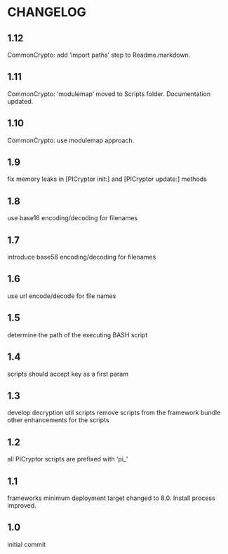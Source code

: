 CHANGELOG
=========

## 1.12
CommonCrypto: add ‘import paths’ step to Readme.markdown.

## 1.11
CommonCrypto: ‘modulemap’ moved to Scripts folder. Documentation updated.

## 1.10
CommonCrypto: use modulemap approach.

## 1.9
fix memory leaks in [PICryptor init:] and [PICryptor update:] methods

## 1.8
use base16 encoding/decoding for filenames

## 1.7
introduce base58 encoding/decoding for filenames

## 1.6
use url encode/decode for file names

## 1.5
determine the path of the executing BASH script

## 1.4
scripts should accept key as a first param

## 1.3
develop decryption util scripts
remove scripts from the framework bundle
other enhancements for the scripts

## 1.2 
all PICryptor scripts are prefixed with ‘pi_’

## 1.1
frameworks minimum deployment target changed to 8.0. Install process improved.

## 1.0
initial commit